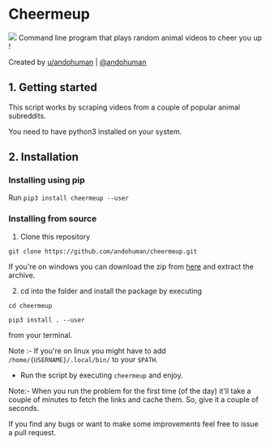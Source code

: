 # Cheermeup
![](demo.gif)
Command line program that plays random animal videos to cheer you up !

Created by [u/andohuman](https://www.reddit.com/user/andohuman) | [@andohuman](https://twitter.com/andohuman)
## 1. Getting started 
This script works by scraping videos from a couple of popular animal subreddits.

You need to have python3 installed on your system.
## 2. Installation

### Installing using pip
Run ```pip3 install cheermeup --user```

### Installing from source
1. Clone this repository

```git clone https://github.com/andohuman/cheermeup.git```

If you're on windows you can download the zip from [here](https://github.com/andohuman/cheermeup/archive/master.zip) and extract the archive.

2. cd into the folder and install the package by executing

```cd cheermeup```

```pip3 install . --user```

from your terminal.

Note :- If you're on linux you might have to add ```/home/{USERNAME}/.local/bin/``` to your ```$PATH```.

* Run the script by executing ```cheermeup``` and enjoy.

Note:- When you run the problem for the first time (of the day) it'll take a couple of minutes to fetch the links and cache them. So, give it a couple of seconds.

If you find any bugs or want to make some improvements feel free to issue a pull request.
